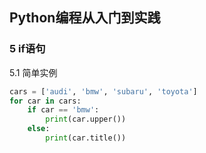 ## Python编程从入门到实践



### 5 if语句

5.1 简单实例

```python
cars = ['audi', 'bmw', 'subaru', 'toyota']
for car in cars:
    if car == 'bmw':
        print(car.upper())
    else:
        print(car.title())
```

